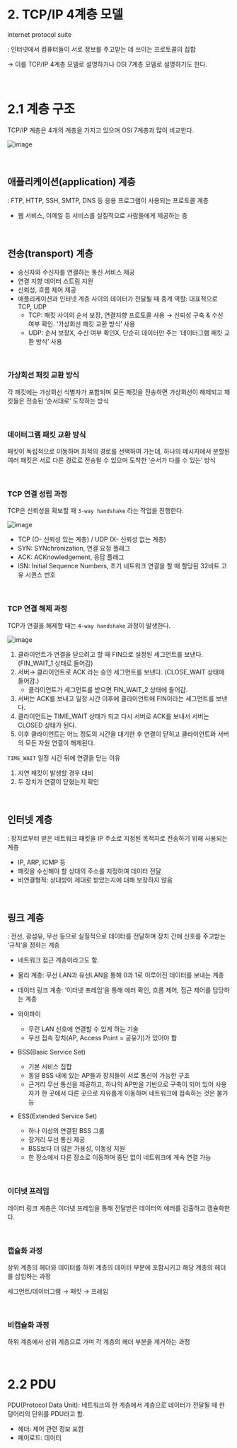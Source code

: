 # 2. TCP/IP 4계층 모델

internet protocol suite   

: 인터넷에서 컴퓨터들이 서로 정보를 주고받는 데 쓰이는 프로토콜의 집합

→ 이를 TCP/IP 4계층 모델로 설명하거나 OSI 7계층 모델로 설명하기도 한다.

<br/>

# 2.1 계층 구조

TCP/IP 계층은 4개의 계층을 가지고 있으며 OSI 7계층과 많이 비교한다.

![image](https://github.com/Algosippda-CS/Yeonsu-CS/assets/82032452/cf6d9215-e756-4d35-947c-55bb3d73553c)


<br/>

## 애플리케이션(application) 계층

: FTP, HTTP, SSH, SMTP, DNS 등 응용 프로그램이 사용되는 프로토콜 계층

- 웹 서비스, 이메일 등 서비스를 실질적으로 사람들에게 제공하는 층
<br/>

## 전송(transport) 계층

- 송신자와 수신자를 연결하는 통신 서비스 제공
- 연결 지향 데이터 스트림 지원
- 신뢰성, 흐름 제어 제공
- 애플리케이션과 인터넷 계층 사이의 데이터가 전달될 때 중계 역할: 대표적으로 TCP, UDP
    - TCP: 패킷 사이의 순서 보장, 연결지향 프로토콜 사용 → 신뢰성 구축 & 수신 여부 확인. ‘가상회선 패킷 교환 방식’ 사용
    - UDP: 순서 보장X, 수신 여부 확인X, 단순히 데이터만 주는 ‘데이터그램 패킷 교환 방식’ 사용

<br/>

### 가상회선 패킷 교환 방식

각 패킷에는 가상회선 식별자가 포함되며 모든 패킷을 전송하면 가상회선이 해제되고 패킷들은 전송된 ‘순서대로’ 도착하는 방식

<br/>

### 데이터그램 패킷 교환 방식

패킷이 독립적으로 이동하며 최적의 경로를 선택하여 가는데, 하나의 메시지에서 분할된 여러 패킷은 서로 다른 경로로 전송될 수 있으며 도착한 ‘순서가 다를 수 있는’ 방식

<br/>

### TCP 연결 성립 과정

TCP은 신뢰성을 확보할 때 `3-way handshake` 라는 작업을 진행한다.

![image](https://github.com/Algosippda-CS/Yeonsu-CS/assets/82032452/1dac181f-757e-4358-9364-aac040b4ea11)

- TCP (O- 신뢰성 있는 계층) / UDP (X- 신뢰성 없는 계층)
- SYN: SYNchronization, 연결 요청 플래그
- ACK: ACKnowledgement, 응답 플래그
- ISN: Initial Sequence Numbers, 초기 네트워크 연결을 할 때 할당된 32비트 고유 시퀀스 번호

<br/>

### TCP 연결 해제 과정

TCP가 연결을 해제할 때는 `4-way handshake` 과정이 발생한다.

![image](https://github.com/Algosippda-CS/Yeonsu-CS/assets/82032452/ac6dc262-87b4-44cd-bdb9-987f759467bf)

1. 클라이언트가 연결을 닫으려고 할 때 FIN으로 설정된 세그먼트를 보낸다. (FIN_WAIT_1 상태로 들어감)
2. 서버→ 클라이언트로 ACK 라는 승인 세그먼트를 보낸다. (CLOSE_WAIT 상태에 들어감.)
    - 클라이언트가 세그먼트를 받으면 FIN_WAIT_2 상태에 들어감.
3. 서버는 ACK를 보내고 일정 시간 이후에 클라이언트에 FIN이라는 세그먼트를 보낸다.
4. 클라이언트는 TIME_WAIT 상태가 되고 다시 서버로 ACK를 보내서 서버는 CLOSED 상태가 된다.
5. 이후 클라이언트는 어느 정도의 시간을 대기한 후 연결이 닫히고 클라이언트와 서버의 모든 자원 연결이 해제된다.

`TIME_WAIT` 일정 시간 뒤에 연결을 닫는 이유

1. 지연 패킷이 발생할 경우 대비
2. 두 장치가 연결이 닫혔는지 확인

<br/>

## 인터넷 계층

: 장치로부터 받은 네트워크 패킷을 IP 주소로 지정된 목적지로 전송하기 위해 사용되는 계층

- IP, ARP, ICMP 등
- 패킷을 수신해야 할 상대의 주소를 지정하여 데이터 전달
- 비연결형적: 상대방이 제대로 받았는지에 대해 보장하지 않음

<br/>

## 링크 계층

: 전선, 광섬유, 무선 등으로 실질적으로 데이터를 전달하며 장치 간에 신호를 주고받는 ‘규칙’을 정하는 계층

- 네트워크 접근 계층이라고도 함.
- 물리 계층: 무선 LAN과 유선LAN을 통해 0과 1로 이루어진 데이터를 보내는 계층
- 데이터 링크 계층: ‘이더넷 프레임’을 통해 에러 확인, 흐름 제어, 접근 제어를 담당하는 계층

- 와이파이
    - 무런 LAN 신호에 연결할 수 있게 하는 기술
    - 무선 접속 장치(AP, Access Point = 공유기)가 있어야 함
- BSS(Basic Service Set)
    - 기본 서비스 집합
    - 동일 BSS 내에 있는 AP들과 장치들이 서로 통신이 가능한 구조
    - 근거리 무선 통신을 제공하고, 하나의 AP만을 기반으로 구축이 되어 있어 사용자가 한 곳에서 다른 곳으로 자유롭게 이동하며 네트워크에 접속하는 것은 불가능
- ESS(Extended Service Set)
    - 하나 이상의 연결된 BSS 그룹
    - 장거리 무선 통신 제공
    - BSS보다 더 많은 가용성, 이동성 지원
    - 한 장소에서 다른 장소로 이동하며 중단 없이 네트워크에 계속 연결 가능

<br/>

### 이더넷 프레임

데이터 링크 계층은 이더넷 프레임을 통해 전달받은 데이터의 에러를 검출하고 캡슐화한다.

<br/>

### 캡슐화 과정

상위 계층의 헤더와 데이터를 하위 계층의 데이터 부분에 포함시키고 해당 계층의 헤더를 삽입하는 과정

세그먼트/데이터그램 → 패킷 → 프레임

<br/>

### 비캡슐화 과정

하위 계층에서 상위 계층으로 가며 각 계층의 헤더 부분을 제거하는 과정

<br/>

# 2.2 PDU

PDU(Protocol Data Unit): 네트워크의 한 계층에서 계층으로 데이터가 전달될 때 한 덩어리의 단위를 PDU라고 함.

- 헤더: 제어 관련 정보 포함
- 페이로드: 데이터
